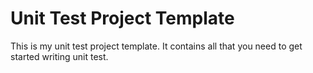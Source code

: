 # Unit Test Project Template

This is my unit test project template. It contains all that you need to get 
started writing unit test.
